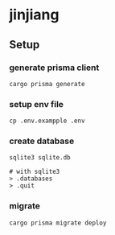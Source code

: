 # jinjiang

## Setup

### generate prisma client

```console
cargo prisma generate
```

### setup env file

```console
cp .env.exampple .env
```

### create database

```console
sqlite3 sqlite.db

# with sqlite3 
> .databases
> .quit
```

### migrate

```
cargo prisma migrate deploy
```


